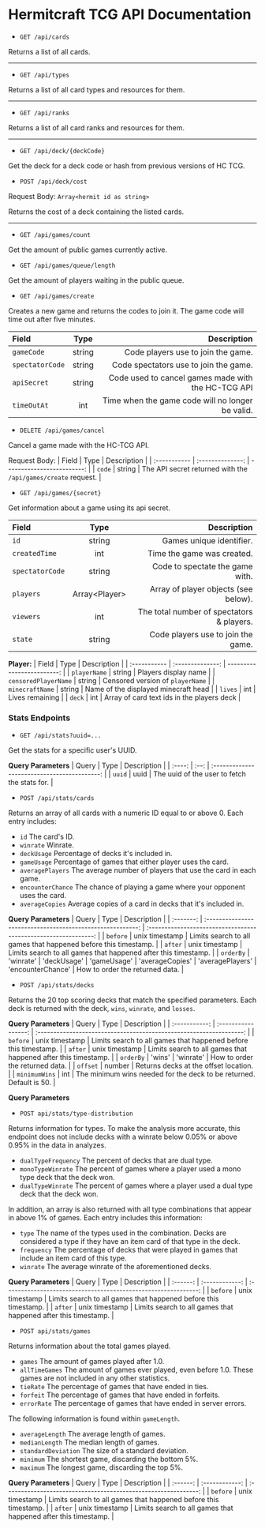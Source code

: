 # Hermitcraft TCG API Documentation

-   `GET /api/cards`

Returns a list of all cards.

---

-   `GET /api/types`

Returns a list of all card types and resources for them.

---

-   `GET /api/ranks`

Returns a list of all card ranks and resources for them.

---

-   `GET /api/deck/{deckCode}`

Get the deck for a deck code or hash from previous versions of HC TCG.

-   `POST /api/deck/cost`

Request Body: `Array<hermit id as string>`

Returns the cost of a deck containing the listed cards.

---

-   `GET /api/games/count`

Get the amount of public games currently active.

-   `GET /api/games/queue/length`

Get the amount of players waiting in the public queue.

-   `GET /api/games/create`

Creates a new game and returns the codes to join it. The game code will time out after five minutes.

| Field           |  Type  |                                        Description |
| :-------------- | :----: | -------------------------------------------------: |
| `gameCode`      | string |                 Code players use to join the game. |
| `spectatorCode` | string |              Code spectators use to join the game. |
| `apiSecret`     | string | Code used to cancel games made with the HC-TCG API |
| `timeOutAt`     |  int   |   Time when the game code will no longer be valid. |

-   `DELETE /api/games/cancel`

Cancel a game made with the HC-TCG API.

Request Body:
| Field | Type | Description |
| :----------- | :--------------: | -------------------------: |
| `code` | string | The API secret returned with the `/api/games/create` request. |

-   `GET /api/games/{secret}`

Get information about a game using its api secret.

| Field           |        Type         |                               Description |
| :-------------- | :-----------------: | ----------------------------------------: |
| `id`            |       string        |                  Games unique identifier. |
| `createdTime`   |         int         |                Time the game was created. |
| `spectatorCode` |       string        |           Code to spectate the game with. |
| `players`       | Array&lt;Player&gt; |      Array of player objects (see below). |
| `viewers`       |         int         | The total number of spectators & players. |
| `state`         |       string        |        Code players use to join the game. |

**Player:**
| Field | Type | Description |
| :----------- | :--------------: | -------------------------: |
| `playerName` | string | Players display name |
| `censoredPlayerName` | string | Censored version of `playerName` |
| `minecraftName` | string | Name of the displayed minecraft head |
| `lives` | int | Lives remaining |
| `deck` | int | Array of card text ids in the players deck |

### Stats Endpoints

-   `GET /api/stats?uuid=...`

Get the stats for a specific user's UUID.

**Query Parameters**
| Query | Type | Description |
| :----: | :--: | :------------------------------------------: |
| `uuid` | uuid | The uuid of the user to fetch the stats for. |

-   `POST /api/stats/cards`

Returns an array of all cards with a numeric ID equal to or above 0. Each entry includes:

-   `id` The card's ID.
-   `winrate` Winrate.
-   `deckUsage` Percentage of decks it's included in.
-   `gameUsage` Percentage of games that either player uses the card.
-   `averagePlayers` The average number of players that use the card in each game.
-   `encounterChance` The chance of playing a game where your opponent uses the card.
-   `averageCopies` Average copies of a card in decks that it's included in.

**Query Parameters**
| Query | Type | Description |
| :-------: | :--------------------------------------------------------: | :-------------------------------------------------------------: |
| `before` | unix timestamp | Limits search to all games that happened before this timestamp. |
| `after` | unix timestamp | Limits search to all games that happened after this timestamp. |
| `orderBy` | 'winrate' \| 'deckUsage' \| 'gameUsage' \| 'averageCopies' \| 'averagePlayers' \| 'encounterChance' | How to order the returned data. |

-   `POST /api/stats/decks`

Returns the 20 top scoring decks that match the specified parameters. Each deck is returned with the deck, `wins`, `winrate`, and `losses`.

**Query Parameters**
| Query | Type | Description |
| :-----------: | :-----------------: | :-----------------------------------------------------------------: |
| `before` | unix timestamp | Limits search to all games that happened before this timestamp. |
| `after` | unix timestamp | Limits search to all games that happened after this timestamp. |
| `orderBy` | 'wins' \| 'winrate' | How to order the returned data. |
| `offset` | number | Returns decks at the offset location. |
| `minimumWins` | int | The minimum wins needed for the deck to be returned. Default is 50. |

**Query Parameters**

-   `POST api/stats/type-distribution`

Returns information for types. To make the analysis more accurate, this endpoint does not include decks with a winrate below 0.05% or above 0.95% in the data in analyzes.

-   `dualTypeFrequency` The percent of decks that are dual type.
-   `monoTypeWinrate` The percent of games where a player used a mono type deck that the deck won.
-   `dualTypeWinrate` The percent of games where a player used a dual type deck that the deck won.

In addition, an array is also returned with all type combinations that appear in above 1% of games. Each entry includes this information:

-   `type` The name of the types used in the combination. Decks are considered a type if they have an item card of that type in the deck.
-   `frequency` The percentage of decks that were played in games that include an item card of this type.
-   `winrate` The average winrate of the aforementioned decks.

**Query Parameters**
| Query | Type | Description |
| :------: | :------------: | :-------------------------------------------------------------: |
| `before` | unix timestamp | Limits search to all games that happened before this timestamp. |
| `after` | unix timestamp | Limits search to all games that happened after this timestamp. |

-   `POST api/stats/games`

Returns information about the total games played.

-   `games` The amount of games played after 1.0.
-   `allTimeGames` The amount of games ever played, even before 1.0. These games are not included in any other statistics.
-   `tieRate` The percentage of games that have ended in ties.
-   `forfeit` The percentage of games that have ended in forfeits.
-   `errorRate` The percentage of games that have ended in server errors.

The following information is found within `gameLength`.

-   `averageLength` The average length of games.
-   `medianLength` The median length of games.
-   `standardDeviation` The size of a standard deviation.
-   `minimum` The shortest game, discarding the bottom 5%.
-   `maximum` The longest game, discarding the top 5%.

**Query Parameters**
| Query | Type | Description |
| :------: | :------------: | :-------------------------------------------------------------: |
| `before` | unix timestamp | Limits search to all games that happened before this timestamp. |
| `after` | unix timestamp | Limits search to all games that happened after this timestamp. |
